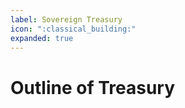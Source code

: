 ```yaml
---
label: Sovereign Treasury
icon: ":classical_building:"
expanded: true
---
```

# Outline of Treasury
